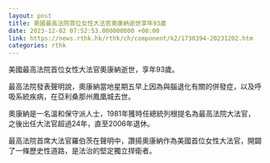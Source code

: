 ```yaml
---
layout: post
title: 美國最高法院首位女性大法官奧康納逝世享年93歲
date: 2023-12-02 07:52:53.000000000 +08:00
link: https://news.rthk.hk/rthk/ch/component/k2/1730394-20231202.htm
categories: rthk
---
```


美國最高法院首位女性大法官奧康納逝世，享年93歲。

最高法院發表聲明說，奧康納當地星期五早上因為與腦退化有關的併發症，以及呼吸系統疾病，在亞利桑那州鳳凰城去世。

奧康納是一名溫和保守派人士，1981年獲時任總統列根提名為最高法院大法官，之後出任大法官超過24年，直至2006年退休。

最高法院首席大法官羅伯茨在聲明中，讚揚奧康納作為美國首位女性大法官，開闢了一條歷史性道路，是法治的堅定獨立捍衛者。
